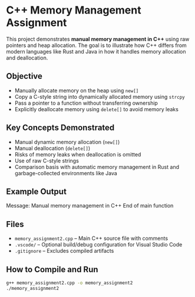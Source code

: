 # C++ Memory Management Assignment

This project demonstrates **manual memory management in C++** using raw pointers and heap allocation. The goal is to illustrate how C++ differs from modern languages like Rust and Java in how it handles memory allocation and deallocation.

## Objective

- Manually allocate memory on the heap using `new[]`
- Copy a C-style string into dynamically allocated memory using `strcpy`
- Pass a pointer to a function without transferring ownership
- Explicitly deallocate memory using `delete[]` to avoid memory leaks

## Key Concepts Demonstrated

- Manual dynamic memory allocation (`new[]`)
- Manual deallocation (`delete[]`)
- Risks of memory leaks when deallocation is omitted
- Use of raw C-style strings
- Comparison basis with automatic memory management in Rust and garbage-collected environments like Java

## Example Output
Message: Manual memory management in C++
End of main function

## Files

- `memory_assignment2.cpp` – Main C++ source file with comments
- `.vscode/` – Optional build/debug configuration for Visual Studio Code
- `.gitignore` – Excludes compiled artifacts

## How to Compile and Run

```bash
g++ memory_assignment2.cpp -o memory_assignment2
./memory_assignment2
